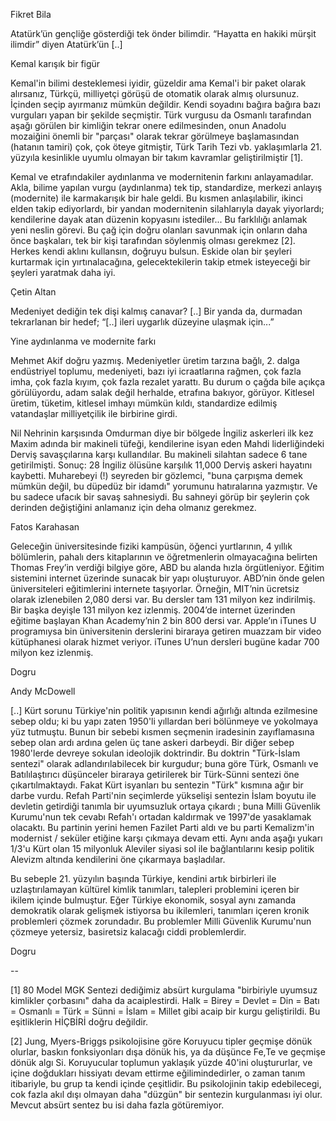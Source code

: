 
Fikret Bila

Atatürk’ün gençliğe gösterdiği tek önder bilimdir. “Hayatta en hakiki mürşit ilimdir” diyen Atatürk’ün [..]

Kemal karışık bir figür

Kemal'in bilimi desteklemesi iyidir, güzeldir ama Kemal'i bir paket olarak alırsanız, Türkçü, milliyetçi görüşü de otomatik olarak almış olursunuz. İçinden seçip ayırmanız mümkün değildir. Kendi soyadını bağıra bağıra bazı vurguları yapan bir şekilde seçmiştir. Türk vurgusu da Osmanlı tarafından aşağı görülen bir kimliğin tekrar onere edilmesinden, onun Anadolu mozaiğini önemli bir "parçası" olarak tekrar görülmeye başlamasından (hatanın tamiri) çok, çok öteye gitmiştir, Türk Tarih Tezi vb. yaklaşımlarla 21. yüzyıla kesinlikle uyumlu olmayan bir takım kavramlar geliştirilmiştir [1].

Kemal ve etrafındakiler aydınlanma ve modernitenin farkını anlayamadılar. Akla, bilime yapılan vurgu (aydınlanma) tek tip, standardize, merkezi anlayış (modernite) ile karmakarışık bir hale geldi. Bu kısmen anlaşılabilir, ikinci elden takip ediyorlardı, bir yandan modernitenin silahlarıyla dayak yiyorlardı; kendilerine dayak atan düzenin kopyasını istediler... Bu farklılığı anlamak yeni neslin görevi. Bu çağ için doğru olanları savunmak için onların daha önce başkaları, tek bir kişi tarafından söylenmiş olması gerekmez [2]. Herkes kendi aklını kullansın, doğruyu bulsun. Eskide olan bir şeyleri kurtarmak için yırtınalacağına, gelecektekilerin takip etmek isteyeceği bir şeyleri yaratmak daha iyi.

Çetin Altan

Medeniyet dediğin tek dişi kalmış canavar? [..] Bir yanda da, durmadan tekrarlanan bir hedef; “[..] ileri uygarlık düzeyine ulaşmak için...”

Yine aydınlanma ve modernite farkı

Mehmet Akif doğru yazmış. Medeniyetler üretim tarzına bağlı, 2. dalga endüstriyel toplumu, medeniyeti, bazı iyi icraatlarına rağmen, çok fazla imha, çok fazla kıyım, çok fazla rezalet yarattı. Bu durum o çağda bile açıkça görülüyordu, adam salak değil herhalde, etrafına bakıyor, görüyor. Kitlesel üretim, tüketim, kitlesel imhayı mümkün kıldı, standardize edilmiş vatandaşlar milliyetçilik ile birbirine girdi.

Nil Nehrinin karşısında Omdurman diye bir bölgede İngiliz askerleri ilk kez Maxim adında bir makineli tüfeği, kendilerine isyan eden Mahdi liderliğindeki Derviş savaşçılarına karşı kullandılar. Bu makineli silahtan sadece 6 tane getirilmişti. Sonuç: 28 İngiliz ölüsüne karşılık 11,000 Derviş askeri hayatını kaybetti. Muharebeyi (!) seyreden bir gözlemci, "buna çarpışma demek mümkün değil, bu düpedüz bir idamdı" yorumunu hatıralarına yazmıştır. Ve bu sadece ufacık bir savaş sahnesiydi. Bu sahneyi görüp bir şeylerin çok derinden değiştiğini anlamanız için deha olmanız gerekmez.

Fatos Karahasan

Geleceğin üniversitesinde fiziki kampüsün, öğenci yurtlarının, 4 yıllık bölümlerin, pahalı ders kitaplarının ve öğretmenlerin olmayacağına belirten Thomas Frey’in verdiği bilgiye göre, ABD bu alanda hızla örgütleniyor. Eğitim sistemini internet üzerinde sunacak bir yapı oluşturuyor. ABD’nin önde gelen üniversiteleri eğitimlerini internete taşıyorlar. Örneğin, MIT’nin ücretsiz olarak izlenebilen 2,080 dersi var. Bu dersler tam 131 milyon kez indirilmiş. Bir başka deyişle 131 milyon kez izlenmiş. 2004’de internet üzerinden eğitime başlayan Khan Academy’nin 2 bin 800 dersi var. Apple’ın iTunes U programıysa bin üniversitenin derslerini biraraya getiren muazzam bir video kütüphanesi olarak hizmet veriyor. iTunes U’nun dersleri bugüne kadar 700 milyon kez izlenmiş.

Dogru

Andy McDowell

[..] Kürt sorunu Türkiye'nin politik yapısının kendi ağırlığı altında ezilmesine sebep oldu; ki bu yapı zaten 1950'li yıllardan beri bölünmeye ve yokolmaya yüz tutmuştu. Bunun bir sebebi kısmen seçmenin iradesinin zayıflamasına sebep olan ardı ardına gelen üç tane askeri darbeydi. Bir diğer sebep 1980'lerde devreye sokulan ideolojik doktrindir. Bu doktrin "Türk-İslam sentezi" olarak adlandırılabilecek bir kurgudur; buna göre Türk, Osmanlı ve Batılılaştırıcı düşünceler biraraya getirilerek bir Türk-Sünni sentezi öne çıkartılmaktaydı. Fakat Kürt isyanları bu sentezin "Türk" kısmına ağır bir darbe vurdu. Refah Parti'nin seçimlerde yükselişi sentezin İslam boyutu ile devletin getirdiği tanımla bir uyumsuzluk ortaya çıkardı ; buna Milli Güvenlik Kurumu'nun tek cevabı Refah'ı ortadan kaldırmak ve 1997'de yasaklamak olacaktı. Bu partinin yerini hemen Fazilet Parti aldı ve bu parti Kemalizm'in modernist / seküler etiğine karşı çıkmaya devam etti. Aynı anda aşağı yukarı 1/3'u Kürt olan 15 milyonluk Aleviler siyasi sol ile bağlantılarını kesip politik Alevizm altında kendilerini öne çıkarmaya başladılar.

Bu sebeple 21. yüzyılın başında Türkiye, kendini artık birbirleri ile uzlaştırılamayan kültürel kimlik tanımları, talepleri problemini içeren bir ikilem içinde bulmuştur. Eğer Türkiye ekonomik, sosyal aynı zamanda demokratik olarak gelişmek istiyorsa bu ikilemleri, tanımları içeren kronik problemleri çözmek zorundadır. Bu problemler Milli Güvenlik Kurumu'nun çözmeye yetersiz, basiretsiz kalacağı ciddi problemlerdir.

Dogru

--

[1] 80 Model MGK Sentezi dediğimiz absürt kurgulama "birbiriyle uyumsuz kimlikler çorbasını" daha da acaiplestirdi. Halk = Birey = Devlet = Din = Batı = Osmanlı = Türk = Sünni = İslam = Millet gibi acaip bir kurgu geliştirildi. Bu eşitliklerin HİÇBİRİ doğru değildir.

[2] Jung, Myers-Briggs psikolojisine göre Koruyucu tipler geçmişe dönük olurlar, baskın fonksiyonları dışa dönük his, ya da düşünce Fe,Te ve geçmişe dönük algı Si. Koruyucular toplumun yaklaşık yüzde 40'ini oluştururlar, ve içine doğdukları hissiyatı devam ettirme eğilimindedirler, o zaman tanım itibariyle, bu grup ta kendi içinde çeşitlidir. Bu psikolojinin takip edebilecegi, cok fazla akıl dışı olmayan daha "düzgün" bir sentezin kurgulanması iyi olur. Mevcut absürt sentez bu isi daha fazla götüremiyor.

